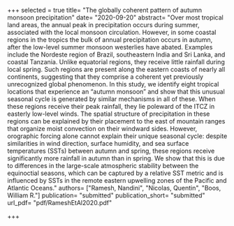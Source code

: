 +++
selected = true
title= "The globally coherent pattern of autumn monsoon precipitation"
date= "2020-09-20"
abstract= "Over most tropical land areas, the annual peak in precipitation occurs during summer, associated with the local monsoon circulation. However, in some coastal regions in the tropics the bulk of annual precipitation occurs in autumn, after the low-level summer monsoon westerlies have abated. Examples include the Nordeste region of Brazil, southeastern India and Sri Lanka, and coastal Tanzania. Unlike equatorial regions, they receive little rainfall during local spring. Such regions are present along the eastern coasts of nearly all continents, suggesting that they comprise a coherent yet previously unrecognized global phenomenon.  In this study, we identify eight tropical locations that experience an “autumn monsoon” and show that this unusual seasonal cycle is generated by similar mechanisms in all of these. When these regions receive their peak rainfall, they lie poleward of the ITCZ in easterly low-level winds. The spatial structure of precipitation in these regions can be explained by their placement to the east of mountain ranges that organize moist convection on their windward sides. However, orographic forcing alone cannot explain their unique seasonal cycle: despite similarities in wind direction, surface humidity, and sea surface temperatures (SSTs) between autumn and spring, these regions receive significantly more rainfall in autumn than in spring. We show that this is due to differences in the large-scale atmospheric stability between the equinoctial seasons, which can be captured by a relative SST metric and is influenced by SSTs in the remote eastern upwelling zones of the Pacific and Atlantic Oceans."
authors= ["Ramesh, Nandini", "Nicolas, Quentin", "Boos, William R."]
publication= "submitted"
publication_short= "submitted"
url_pdf= "pdf/RameshEtAl2020.pdf"

+++


